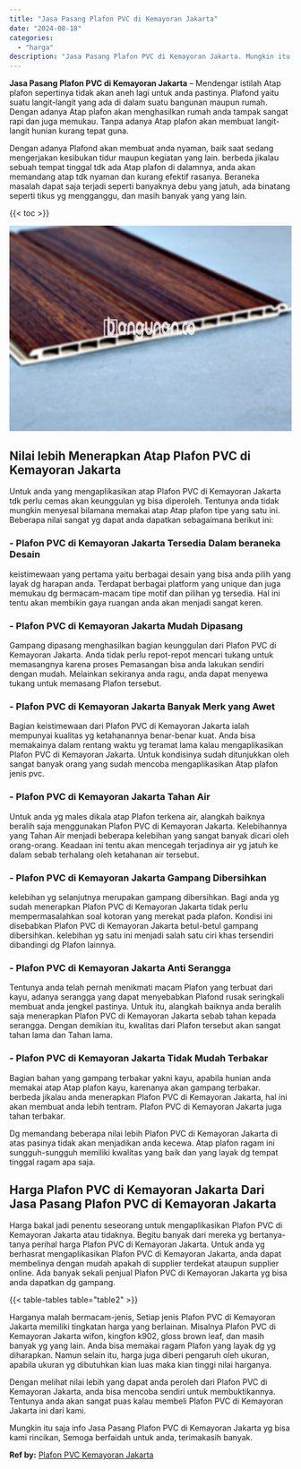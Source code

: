 ```yaml
---
title: "Jasa Pasang Plafon PVC di Kemayoran Jakarta"
date: "2024-08-18"
categories: 
  - "harga"
description: "Jasa Pasang Plafon PVC di Kemayoran Jakarta. Mungkin itu saja info Jasa Pasang Plafon PVC di Kemayoran Jakarta yg bisa kami rincikan, Semoga berfaidah untuk..."
---
```


**Jasa Pasang Plafon PVC di Kemayoran Jakarta** – Mendengar istilah Atap plafon sepertinya tidak akan aneh lagi untuk anda pastinya. Plafond yaitu suatu langit-langit yang ada di dalam suatu bangunan maupun rumah. Dengan adanya Atap plafon akan menghasilkan rumah anda tampak sangat rapi dan juga memukau. Tanpa adanya Atap plafon akan membuat langit-langit hunian kurang tepat guna.

Dengan adanya Plafond akan membuat anda nyaman, baik saat sedang mengerjakan kesibukan tidur maupun kegiatan yang lain. berbeda jikalau sebuah tempat tinggal tdk ada Atap plafon di dalamnya, anda akan memandang atap tdk nyaman dan kurang efektif rasanya. Beraneka masalah dapat saja terjadi seperti banyaknya debu yang jatuh, ada binatang seperti tikus yg mengganggu, dan masih banyak yang yang lain.

{{< toc >}}

![Jasa Pasang Plafon PVC di Kemayoran Jakarta](/images/flafond-pvc-murah03.png)

## Nilai lebih Menerapkan Atap Plafon PVC di Kemayoran Jakarta

Untuk anda yang mengaplikasikan atap Plafon PVC di Kemayoran Jakarta tdk perlu cemas akan keunggulan yg bisa diperoleh. Tentunya anda tidak mungkin menyesal bilamana memakai atap Atap plafon tipe yang satu ini. Beberapa nilai sangat yg dapat anda dapatkan sebagaimana berikut ini:

### \- Plafon PVC di Kemayoran Jakarta Tersedia Dalam beraneka Desain

keistimewaan yang pertama yaitu berbagai desain yang bisa anda pilih yang layak dg harapan anda. Terdapat berbagai platform yang unique dan juga memukau dg bermacam-macam tipe motif dan pilihan yg tersedia. Hal ini tentu akan membikin gaya ruangan anda akan menjadi sangat keren.

### \- Plafon PVC di Kemayoran Jakarta Mudah Dipasang

Gampang dipasang menghasilkan bagian keunggulan dari Plafon PVC di Kemayoran Jakarta. Anda tidak perlu repot-repot mencari tukang untuk memasangnya karena proses Pemasangan bisa anda lakukan sendiri dengan mudah. Melainkan sekiranya anda ragu, anda dapat menyewa tukang untuk memasang Plafon tersebut.

### \- Plafon PVC di Kemayoran Jakarta Banyak Merk yang Awet

Bagian keistimewaan dari Plafon PVC di Kemayoran Jakarta ialah mempunyai kualitas yg ketahanannya benar-benar kuat. Anda bisa memakainya dalam rentang waktu yg teramat lama kalau mengaplikasikan Plafon PVC di Kemayoran Jakarta. Untuk kondisinya sudah ditunjukkan oleh sangat banyak orang yang sudah mencoba mengaplikasikan Atap plafon jenis pvc.

### \- Plafon PVC di Kemayoran Jakarta Tahan Air

Untuk anda yg males dikala atap Plafon terkena air, alangkah baiknya beralih saja menggunakan Plafon PVC di Kemayoran Jakarta. Kelebihannya yang Tahan Air menjadi beberapa kelebihan yang sangat banyak dicari oleh orang-orang. Keadaan ini tentu akan mencegah terjadinya air yg jatuh ke dalam sebab terhalang oleh ketahanan air tersebut.

### \- Plafon PVC di Kemayoran Jakarta Gampang Dibersihkan

kelebihan yg selanjutnya merupakan gampang dibersihkan. Bagi anda yg sudah menerapkan Plafon PVC di Kemayoran Jakarta tidak perlu mempermasalahkan soal kotoran yang merekat pada plafon. Kondisi ini disebabkan Plafon PVC di Kemayoran Jakarta betul-betul gampang dibersihkan. kelebihan yg satu ini menjadi salah satu ciri khas tersendiri dibandingi dg Plafon lainnya.

### \- Plafon PVC di Kemayoran Jakarta Anti Serangga

Tentunya anda telah pernah menikmati macam Plafon yang terbuat dari kayu, adanya serangga yang dapat menyebabkan Plafond rusak seringkali membuat anda jengkel pastinya. Untuk itu, alangkah baiknya anda beralih saja menerapkan Plafon PVC di Kemayoran Jakarta sebab tahan kepada serangga. Dengan demikian itu, kwalitas dari Plafon tersebut akan sangat tahan lama dan Tahan lama.

### \- Plafon PVC di Kemayoran Jakarta Tidak Mudah Terbakar

Bagian bahan yang gampang terbakar yakni kayu, apabila hunian anda memakai atap Atap plafon kayu, karenanya akan gampang terbakar. berbeda jikalau anda menerapkan Plafon PVC di Kemayoran Jakarta, hal ini akan membuat anda lebih tentram. Plafon PVC di Kemayoran Jakarta juga tahan terbakar.

Dg memandang beberapa nilai lebih Plafon PVC di Kemayoran Jakarta di atas pasinya tidak akan menjadikan anda kecewa. Atap plafon ragam ini sungguh-sungguh memiliki kwalitas yang baik dan yang layak dg tempat tinggal ragam apa saja.

## Harga Plafon PVC di Kemayoran Jakarta Dari Jasa Pasang Plafon PVC di Kemayoran Jakarta

Harga bakal jadi penentu seseorang untuk mengaplikasikan Plafon PVC di Kemayoran Jakarta atau tidaknya. Begitu banyak dari mereka yg bertanya-tanya perihal harga Plafon PVC di Kemayoran Jakarta. Untuk anda yg berhasrat mengaplikasikan Plafon PVC di Kemayoran Jakarta, anda dapat membelinya dengan mudah apakah di supplier terdekat ataupun supplier online. Ada banyak sekali penjual Plafon PVC di Kemayoran Jakarta yg bisa anda dapatkan dg gampang.

{{< table-tables table="table2" >}}

Harganya malah bermacam-jenis, Setiap jenis Plafon PVC di Kemayoran Jakarta memiliki tingkatan harga yang berlainan. Misalnya Plafon PVC di Kemayoran Jakarta wifon, kingfon k902, gloss brown leaf, dan masih banyak yg yang lain. Anda bisa memakai ragam Plafon yang layak dg yg diharapkan. Namun selain itu, harga juga diberi pengaruh oleh ukuran, apabila ukuran yg dibutuhkan kian luas maka kian tinggi nilai harganya.

Dengan melihat nilai lebih yang dapat anda peroleh dari Plafon PVC di Kemayoran Jakarta, anda bisa mencoba sendiri untuk membuktikannya. Tentunya anda akan sangat puas kalau membeli Plafon PVC di Kemayoran Jakarta ini dari kami.

Mungkin itu saja info Jasa Pasang Plafon PVC di Kemayoran Jakarta yg bisa kami rincikan, Semoga berfaidah untuk anda, terimakasih banyak.

**Ref by:** [Plafon PVC Kemayoran Jakarta](https://id.wikipedia.org/wiki/Plafon)
